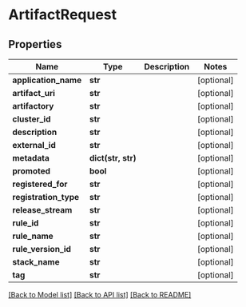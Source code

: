# ArtifactRequest

## Properties
Name | Type | Description | Notes
------------ | ------------- | ------------- | -------------
**application_name** | **str** |  | [optional] 
**artifact_uri** | **str** |  | [optional] 
**artifactory** | **str** |  | [optional] 
**cluster_id** | **str** |  | [optional] 
**description** | **str** |  | [optional] 
**external_id** | **str** |  | [optional] 
**metadata** | **dict(str, str)** |  | [optional] 
**promoted** | **bool** |  | [optional] 
**registered_for** | **str** |  | [optional] 
**registration_type** | **str** |  | [optional] 
**release_stream** | **str** |  | [optional] 
**rule_id** | **str** |  | [optional] 
**rule_name** | **str** |  | [optional] 
**rule_version_id** | **str** |  | [optional] 
**stack_name** | **str** |  | [optional] 
**tag** | **str** |  | [optional] 

[[Back to Model list]](../README.md#documentation-for-models) [[Back to API list]](../README.md#documentation-for-api-endpoints) [[Back to README]](../README.md)



